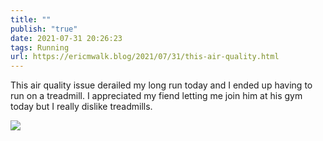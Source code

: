 ```yaml
---
title: ""
publish: "true"
date: 2021-07-31 20:26:23
tags: Running
url: https://ericmwalk.blog/2021/07/31/this-air-quality.html
---
```


This air quality issue derailed my long run today and I ended up having to run on a treadmill. I appreciated my fiend letting me join him at his gym today but I really dislike treadmills.


![](https://ericmwalk.blog/uploads/2021/e0c95bf347.jpg)